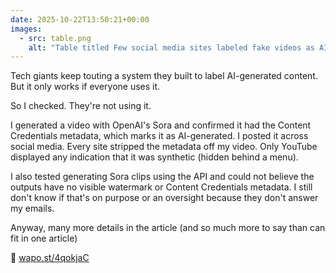 ```yaml
---
date: 2025-10-22T13:50:21+00:00
images:
  - src: table.png
    alt: "Table titled Few social media sites labeled fake videos as AI-generated"
---
```


Tech giants keep touting a system they built to label AI-generated content. But it only works if everyone uses it.

So I checked. They're not using it.

I generated a video with OpenAI's Sora and confirmed it had the Content Credentials metadata, which marks it as AI-generated. I posted it across social media. Every site stripped the metadata off my video. Only YouTube displayed any indication that it was synthetic (hidden behind a menu).

I also tested generating Sora clips using the API and could not believe the outputs have no visible watermark or Content Credentials metadata. I still don't know if that's on purpose or an oversight because they don't answer my emails.

Anyway, many more details in the article (and so much more to say than can fit in one article)

🎁 [wapo.st/4qokjaC](wapo.st/4qokjaC)

